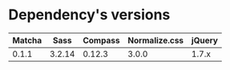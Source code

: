 # Dependency's versions

|Matcha|Sass|Compass|Normalize.css|jQuery|
|------|----|-------|-------------|------|
|0.1.1 |3.2.14|0.12.3|3.0.0|1.7.x|
